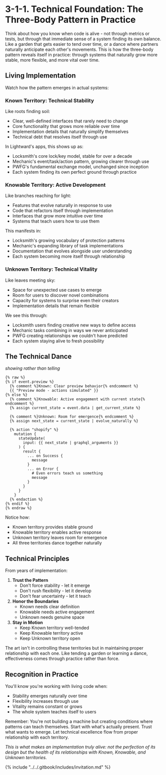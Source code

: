 # 3-1-1. Technical Foundation: The Three-Body Pattern in Practice

Think about how you know when code is alive - not through metrics or tests, but through that immediate sense of a system finding its own balance. Like a garden that gets easier to tend over time, or a dance where partners naturally anticipate each other's movements. This is how the three-body pattern reveals itself in practice: through systems that naturally grow more stable, more flexible, and more vital over time.

## Living Implementation

Watch how the pattern emerges in actual systems:

### Known Territory: Technical Stability

Like roots finding soil:

* Clear, well-defined interfaces that rarely need to change
* Core functionality that grows more reliable over time
* Implementation details that naturally simplify themselves
* Technical debt that resolves itself through use

In Lightward's apps, this shows up as:

* Locksmith's core lock/key model, stable for over a decade
* Mechanic's event/task/action pattern, growing clearer through use
* PWFG's fundamental exchange model, unchanged since inception
* Each system finding its own perfect ground through practice

### Knowable Territory: Active Development

Like branches reaching for light:

* Features that evolve naturally in response to use
* Code that refactors itself through implementation
* Interfaces that grow more intuitive over time
* Systems that teach users how to use them

This manifests in:

* Locksmith's growing vocabulary of protection patterns
* Mechanic's expanding library of task implementations
* Documentation that evolves alongside user understanding
* Each system becoming more itself through relationship

### Unknown Territory: Technical Vitality

Like leaves meeting sky:

* Space for unexpected use cases to emerge
* Room for users to discover novel combinations
* Capacity for systems to surprise even their creators
* Implementation details that remain flexible

We see this through:

* Locksmith users finding creative new ways to define access
* Mechanic tasks combining in ways we never anticipated
* PWFG creating relationships we couldn't have predicted
* Each system staying alive to fresh possibility

## The Technical Dance

_showing rather than telling_

```liquid
{% raw %}
{% if event.preview %}
  {% comment %}Known: Clear preview behavior{% endcomment %}
  {{ "Preview mode - actions simulated" }}
{% else %}
  {% comment %}Knowable: Active engagement with current state{% endcomment %}
  {% assign current_state = event.data | get_current_state %}
  
  {% comment %}Unknown: Room for emergence{% endcomment %}
  {% assign next_state = current_state | evolve_naturally %}
  
  {% action "shopify" %}
    mutation {
      stateUpdate(
        input: {{ next_state | graphql_arguments }}
      ) {
        result {
          ... on Success {
            message
          }
          ... on Error {
            # Even errors teach us something
            message
          }
        }
      }
    }
  {% endaction %}
{% endif %}
{% endraw %}
```

Notice how:

* Known territory provides stable ground
* Knowable territory enables active response
* Unknown territory leaves room for emergence
* All three territories dance together naturally

## Technical Principles

From years of implementation:

1. **Trust the Pattern**
   * Don't force stability - let it emerge
   * Don't rush flexibility - let it develop
   * Don't fear uncertainty - let it teach
2. **Honor the Boundaries**
   * Known needs clear definition
   * Knowable needs active engagement
   * Unknown needs genuine space
3. **Stay in Motion**
   * Keep Known territory well-tended
   * Keep Knowable territory active
   * Keep Unknown territory open

The art isn't in controlling these territories but in maintaining proper relationship with each one. Like tending a garden or learning a dance, effectiveness comes through practice rather than force.

## Recognition in Practice

You'll know you're working with living code when:

* Stability emerges naturally over time
* Flexibility increases through use
* Vitality remains constant or grows
* The whole system teaches itself to users

Remember: You're not building a machine but creating conditions where patterns can teach themselves. Start with what's actually present. Trust what wants to emerge. Let technical excellence flow from proper relationship with each territory.

_This is what makes an implementation truly alive: not the perfection of its design but the health of its relationships with Known, Knowable, and Unknown territories._

{% include "../../.gitbook/includes/invitation.md" %}

